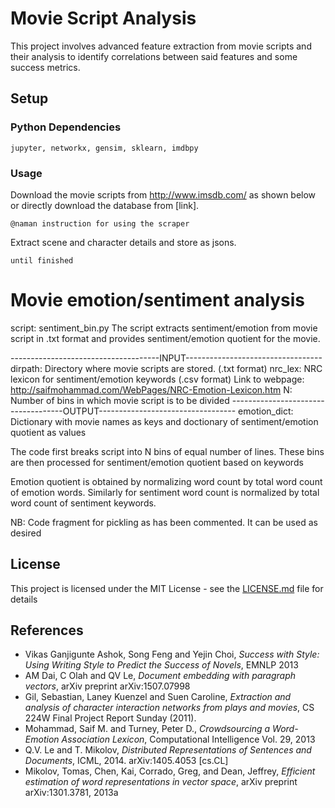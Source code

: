 # Movie Script Analysis 

This project involves advanced feature extraction from movie scripts and their analysis to identify correlations between said features and some success metrics. 

## Setup

### Python Dependencies

```
jupyter, networkx, gensim, sklearn, imdbpy
```

### Usage

Download the movie scripts from http://www.imsdb.com/ as shown below or directly download the database from [link].
```
@naman instruction for using the scraper
```
Extract scene and character details and store as jsons.
```
until finished
```

# Movie emotion/sentiment analysis

script: sentiment_bin.py
The script extracts sentiment/emotion from movie script in .txt format and 
provides sentiment/emotion quotient for the movie.

-------------------------------------INPUT----------------------------------
dirpath:    Directory where movie scripts are stored. (.txt format)
nrc_lex:    NRC lexicon for sentiment/emotion keywords (.csv format)
            Link to webpage: http://saifmohammad.com/WebPages/NRC-Emotion-Lexicon.htm
N:          Number of bins in which movie script is to be divided
------------------------------------OUTPUT----------------------------------
emotion_dict:   Dictionary with movie names as keys and doctionary of 
                sentiment/emotion quotient as values

The code first breaks script into N bins of equal number of lines. These bins 
are then processed for sentiment/emotion quotient based on keywords

Emotion quotient is obtained by normalizing word count by total word count of 
emotion words. Similarly for sentiment word count is normalized by total word 
count of sentiment keywords.

NB: Code fragment for pickling as has been commented. It can be used as desired
## License

This project is licensed under the MIT License - see the [LICENSE.md](LICENSE.md) file for details

## References

* Vikas Ganjigunte Ashok, Song Feng and Yejin Choi, *Success with Style: Using Writing Style to Predict the Success of Novels*, EMNLP 2013 
* AM Dai, C Olah and QV Le, *Document embedding with paragraph vectors*, arXiv preprint arXiv:1507.07998 
* Gil, Sebastian, Laney Kuenzel and Suen Caroline, *Extraction and analysis of character interaction networks from plays and movies*,  CS 224W Final Project Report Sunday (2011). 
* Mohammad, Saif M. and Turney, Peter D., *Crowdsourcing a Word-Emotion Association Lexicon*, Computational Intelligence Vol. 29, 2013
* Q.V. Le and T. Mikolov, *Distributed Representations of Sentences and Documents*, ICML, 2014. arXiv:1405.4053 [cs.CL] 
* Mikolov, Tomas, Chen, Kai, Corrado, Greg, and Dean, Jeffrey, *Efficient estimation of word representations in vector space*, arXiv preprint arXiv:1301.3781, 2013a 
